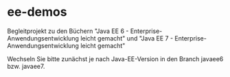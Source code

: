 ee-demos
========

Begleitprojekt zu den Büchern "Java EE 6 - Enterprise-Anwendungsentwicklung leicht gemacht" und "Java EE 7 - Enterprise-Anwendungsentwicklung leicht gemacht"

Wechseln Sie bitte zunächst je nach Java-EE-Version in den Branch javaee6 bzw. javaee7.

